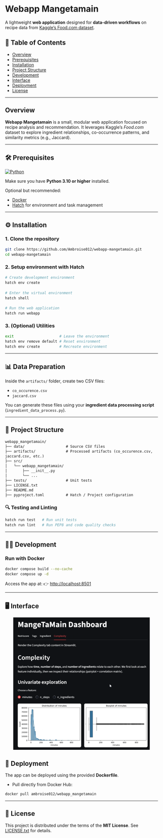 
# Webapp Mangetamain

A lightweight **web application** designed for **data-driven workflows** on recipe data from [Kaggle’s Food.com dataset](https://www.kaggle.com/datasets/shuyangli94/food-com-recipes-and-user-interactions).



## 📑 Table of Contents

* [Overview](#-overview)
* [Prerequisites](#-prerequisites)
* [Installation](#-installation)
* [Project Structure](#-project-structure)
* [Development](#-development)
* [Interface](#-interface)
* [Deployment](#-deployment)
* [License](#-license)

---

## Overview

**Webapp Mangetamain** is a small, modular web application focused on recipe analysis and recommendation.
It leverages Kaggle’s *Food.com* dataset to explore ingredient relationships, co-occurrence patterns, and similarity metrics (e.g., Jaccard).

---

## 🛠️ Prerequisites

[![Python](https://img.shields.io/badge/Python->=3.10-blue?logo=python\&logoColor=white)](https://www.python.org/)

Make sure you have **Python 3.10 or higher** installed.

Optional but recommended:

* [Docker](https://www.docker.com/)
* [Hatch](https://hatch.pypa.io/) for environment and task management

---

## ⚙️ Installation

### 1. Clone the repository

```bash
git clone https://github.com/Ambroise012/webapp-mangetamain.git
cd webapp-mangetamain
```

### 2. Setup environment with Hatch

```bash
# Create development environment
hatch env create

# Enter the virtual environment
hatch shell

# Run the web application
hatch run webapp
```

### 3. (Optional) Utilities

```bash
exit                     # Leave the environment
hatch env remove default # Reset environment
hatch env create         # Recreate environment
```

---

## 📊 Data Preparation

Inside the `artifacts/` folder, create two CSV files:

* `co_occurence.csv`
* `jaccard.csv`

You can generate these files using your **ingredient data processing script** (`ingredient_data_process.py`).

---

## 📂 Project Structure

```
webapp_mangetamain/
├── data/                   # Source CSV files
├── artifacts/              # Processed artifacts (co_occurence.csv, jaccard.csv, etc.)
├── src/
│   └── webapp_mangetamain/
│       ├── __init__.py
│       └── ...
├── tests/                  # Unit tests
├── LICENSE.txt
├── README.md
├── pyproject.toml          # Hatch / Project configuration
```

### 🔍 Testing and Linting

```bash
hatch run test   # Run unit tests
hatch run lint   # Run PEP8 and code quality checks
```

---

## 🧑‍💻 Development

### Run with Docker

```bash
docker compose build --no-cache
docker compose up -d
```

Access the app at:
👉 [http://localhost:8501](http://localhost:8501)

---

## 🖥️ Interface

<p align="center">
  <img src="assets/interface.gif" alt="Webapp Mangetamain Demo" width="450">
</p>

## 🚀 Deployment

The app can be deployed using the provided **Dockerfile**.

* Pull directly from Docker Hub:

```bash
docker pull ambroise012/webapp_mangetamain
```

---

## 📜 License

This project is distributed under the terms of the **MIT License**.
See [LICENSE.txt](./LICENSE.txt) for details.

